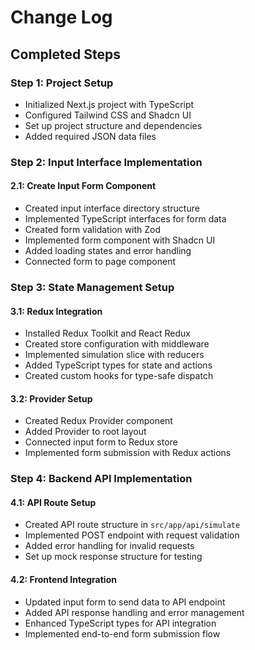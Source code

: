 # Change Log

## Completed Steps

### Step 1: Project Setup
- Initialized Next.js project with TypeScript
- Configured Tailwind CSS and Shadcn UI
- Set up project structure and dependencies
- Added required JSON data files

### Step 2: Input Interface Implementation
#### 2.1: Create Input Form Component
- Created input interface directory structure
- Implemented TypeScript interfaces for form data
- Created form validation with Zod
- Implemented form component with Shadcn UI
- Added loading states and error handling
- Connected form to page component

### Step 3: State Management Setup
#### 3.1: Redux Integration
- Installed Redux Toolkit and React Redux
- Created store configuration with middleware
- Implemented simulation slice with reducers
- Added TypeScript types for state and actions
- Created custom hooks for type-safe dispatch

#### 3.2: Provider Setup
- Created Redux Provider component
- Added Provider to root layout
- Connected input form to Redux store
- Implemented form submission with Redux actions

### Step 4: Backend API Implementation
#### 4.1: API Route Setup
- Created API route structure in `src/app/api/simulate`
- Implemented POST endpoint with request validation
- Added error handling for invalid requests
- Set up mock response structure for testing

#### 4.2: Frontend Integration
- Updated input form to send data to API endpoint
- Added API response handling and error management
- Enhanced TypeScript types for API integration
- Implemented end-to-end form submission flow